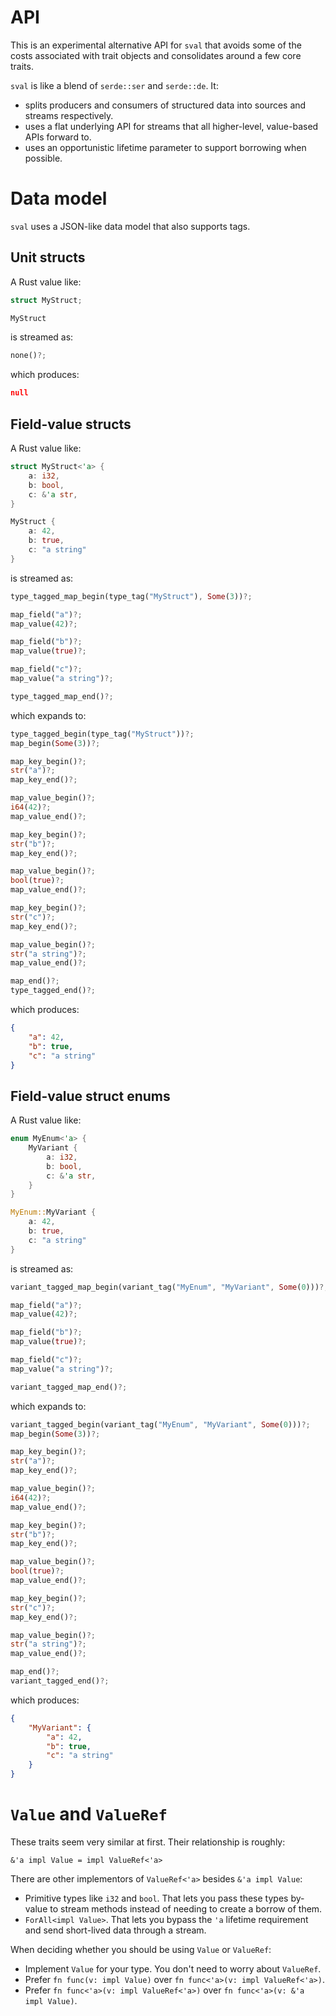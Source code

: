 # API

This is an experimental alternative API for `sval` that avoids some of the costs associated with trait objects and consolidates around a few core traits.

`sval` is like a blend of `serde::ser` and `serde::de`. It:

- splits producers and consumers of structured data into sources and streams respectively.
- uses a flat underlying API for streams that all higher-level, value-based APIs forward to.
- uses an opportunistic lifetime parameter to support borrowing when possible.

# Data model

`sval` uses a JSON-like data model that also supports tags.

## Unit structs

A Rust value like:

```rust
struct MyStruct;

MyStruct
```

is streamed as:

```rust
none()?;
```

which produces:

```json
null
```

## Field-value structs

A Rust value like:

```rust
struct MyStruct<'a> {
    a: i32,
    b: bool,
    c: &'a str,
}

MyStruct {
    a: 42,
    b: true,
    c: "a string"
}
```

is streamed as:

```rust
type_tagged_map_begin(type_tag("MyStruct"), Some(3))?;

map_field("a")?;
map_value(42)?;

map_field("b")?;
map_value(true)?;

map_field("c")?;
map_value("a string")?;

type_tagged_map_end()?;
```

which expands to:

```rust
type_tagged_begin(type_tag("MyStruct"))?;
map_begin(Some(3))?;

map_key_begin()?;
str("a")?;
map_key_end()?;

map_value_begin()?;
i64(42)?;
map_value_end()?;

map_key_begin()?;
str("b")?;
map_key_end()?;

map_value_begin()?;
bool(true)?;
map_value_end()?;

map_key_begin()?;
str("c")?;
map_key_end()?;

map_value_begin()?;
str("a string")?;
map_value_end()?;

map_end()?;
type_tagged_end()?;
```

which produces:

```json
{
    "a": 42,
    "b": true,
    "c": "a string"
}
```

## Field-value struct enums

A Rust value like:

```rust
enum MyEnum<'a> {
    MyVariant {
        a: i32,
        b: bool,
        c: &'a str,
    }
}

MyEnum::MyVariant {
    a: 42,
    b: true,
    c: "a string"
}
```

is streamed as:

```rust
variant_tagged_map_begin(variant_tag("MyEnum", "MyVariant", Some(0)))?;

map_field("a")?;
map_value(42)?;

map_field("b")?;
map_value(true)?;

map_field("c")?;
map_value("a string")?;

variant_tagged_map_end()?;
```

which expands to:

```rust
variant_tagged_begin(variant_tag("MyEnum", "MyVariant", Some(0)))?;
map_begin(Some(3))?;

map_key_begin()?;
str("a")?;
map_key_end()?;

map_value_begin()?;
i64(42)?;
map_value_end()?;

map_key_begin()?;
str("b")?;
map_key_end()?;

map_value_begin()?;
bool(true)?;
map_value_end()?;

map_key_begin()?;
str("c")?;
map_key_end()?;

map_value_begin()?;
str("a string")?;
map_value_end()?;

map_end()?;
variant_tagged_end()?;
```

which produces:

```json
{
    "MyVariant": {
        "a": 42,
        "b": true,
        "c": "a string"
    }
}
```

# `Value` and `ValueRef`

These traits seem very similar at first. Their relationship is roughly:

```
&'a impl Value = impl ValueRef<'a>
```

There are other implementors of `ValueRef<'a>` besides `&'a impl Value`:

- Primitive types like `i32` and `bool`. That lets you pass these types by-value to stream methods instead of needing to create a borrow of them.
- `ForAll<impl Value>`. That lets you bypass the `'a` lifetime requirement and send short-lived data through a stream.

When deciding whether you should be using `Value` or `ValueRef`:

- Implement `Value` for your type. You don't need to worry about `ValueRef`.
- Prefer `fn func(v: impl Value)` over `fn func<'a>(v: impl ValueRef<'a>)`.
- Prefer `fn func<'a>(v: impl ValueRef<'a>)` over `fn func<'a>(v: &'a impl Value)`.
